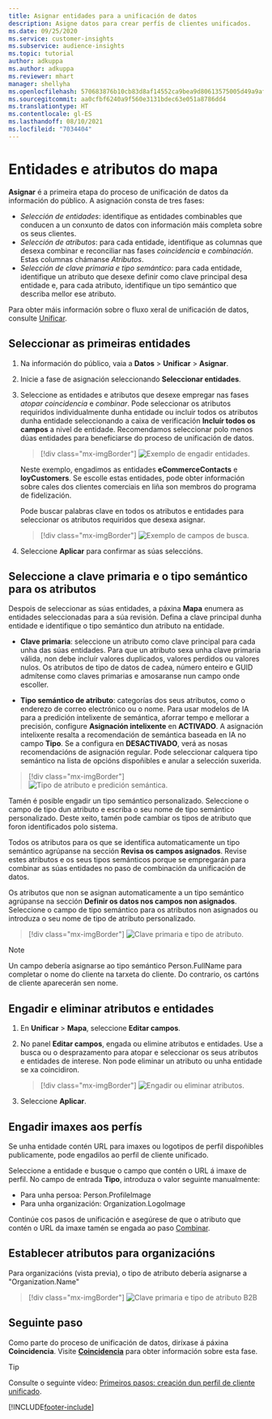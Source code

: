 ```yaml
---
title: Asignar entidades para a unificación de datos
description: Asigne datos para crear perfís de clientes unificados.
ms.date: 09/25/2020
ms.service: customer-insights
ms.subservice: audience-insights
ms.topic: tutorial
author: adkuppa
ms.author: adkuppa
ms.reviewer: mhart
manager: shellyha
ms.openlocfilehash: 570683876b10cb83d8af14552ca9bea9d80613575005d49a9af37cc16b8e75c9
ms.sourcegitcommit: aa0cfbf6240a9f560e3131bdec63e051a8786dd4
ms.translationtype: HT
ms.contentlocale: gl-ES
ms.lasthandoff: 08/10/2021
ms.locfileid: "7034404"
---
```

# <a name="map-entities-and-attributes"></a>Entidades e atributos do mapa

**Asignar** é a primeira etapa do proceso de unificación de datos da información do público. A asignación consta de tres fases:

- *Selección de entidades*: identifique as entidades combinables que conducen a un conxunto de datos con información máis completa sobre os seus clientes.
- *Selección de atributos*: para cada entidade, identifique as columnas que desexa combinar e reconciliar nas fases *coincidencia* e *combinación*. Estas columnas chámanse *Atributos*.
- *Selección de clave primaria e tipo semántico*: para cada entidade, identifique un atributo que desexe definir como clave principal desa entidade e, para cada atributo, identifique un tipo semántico que describa mellor ese atributo.

Para obter máis información sobre o fluxo xeral de unificación de datos, consulte [Unificar](data-unification.md).

## <a name="select-the-first-entities"></a>Seleccionar as primeiras entidades

1. Na información do público, vaia a **Datos** > **Unificar** > **Asignar**.

2. Inicie a fase de asignación seleccionando **Seleccionar entidades**.

3. Seleccione as entidades e atributos que desexe empregar nas fases *atopar coincidencia* e *combinar*. Pode seleccionar os atributos requiridos individualmente dunha entidade ou incluír todos os atributos dunha entidade seleccionando a caixa de verificación **Incluír todos os campos** a nivel de entidade. Recomendamos seleccionar polo menos dúas entidades para beneficiarse do proceso de unificación de datos.

   > [!div class="mx-imgBorder"]
   > ![Exemplo de engadir entidades.](media/data-manager-configure-map-add-entities-example.png "Exemplo de engadir entidades")

   Neste exemplo, engadimos as entidades **eCommerceContacts** e **loyCustomers**. Se escolle estas entidades, pode obter información sobre cales dos clientes comerciais en liña son membros do programa de fidelización.
   
   Pode buscar palabras clave en todos os atributos e entidades para seleccionar os atributos requiridos que desexa asignar.
   
     > [!div class="mx-imgBorder"]
   > ![Exemplo de campos de busca.](media/data-manager-configure-map-search-fields-example.png "Exemplo de campos de busca")

4. Seleccione **Aplicar** para confirmar as súas seleccións.

## <a name="select-primary-key-and-semantic-type-for-attributes"></a>Seleccione a clave primaria e o tipo semántico para os atributos

Despois de seleccionar as súas entidades, a páxina **Mapa** enumera as entidades seleccionadas para a súa revisión. Defina a clave principal dunha entidade e identifique o tipo semántico dun atributo na entidade.

- **Clave primaria**: seleccione un atributo como clave principal para cada unha das súas entidades. Para que un atributo sexa unha clave primaria válida, non debe incluír valores duplicados, valores perdidos ou valores nulos. Os atributos de tipo de datos de cadea, número enteiro e GUID admítense como claves primarias e amosaranse nun campo onde escoller.

- **Tipo semántico de atributo**: categorías dos seus atributos, como o enderezo de correo electrónico ou o nome. Para usar modelos de IA para a predición intelixente de semántica, aforrar tempo e mellorar a precisión, configure **Asignación intelixente** en **ACTIVADO**. A asignación intelixente resalta a recomendación de semántica baseada en IA no campo **Tipo**. Se a configura en **DESACTIVADO**, verá as nosas recomendacións de asignación regular. Pode seleccionar calquera tipo semántico na lista de opcións dispoñibles e anular a selección suxerida.

> [!div class="mx-imgBorder"]
> ![Tipo de atributo e predición semántica.](media/data-manager-configure-map-add-attributes-semantic-prediction.png "Tipo de atributo e predición semántica")

Tamén é posible engadir un tipo semántico personalizado. Seleccione o campo de tipo dun atributo e escriba o seu nome de tipo semántico personalizado. Deste xeito, tamén pode cambiar os tipos de atributo que foron identificados polo sistema.

Todos os atributos para os que se identifica automaticamente un tipo semántico agrúpanse na sección **Revisa os campos asignados**. Revise estes atributos e os seus tipos semánticos porque se empregarán para combinar as súas entidades no paso de combinación da unificación de datos.

Os atributos que non se asignan automaticamente a un tipo semántico agrúpanse na sección **Definir os datos nos campos non asignados**. Seleccione o campo de tipo semántico para os atributos non asignados ou introduza o seu nome de tipo de atributo personalizado.

> [!div class="mx-imgBorder"]
> ![Clave primaria e tipo de atributo.](media/data-manager-configure-map-add-attributes.png "Clave primaria e tipo de atributo")

> [!NOTE]
> Un campo debería asignarse ao tipo semántico Person.FullName para completar o nome do cliente na tarxeta do cliente. Do contrario, os cartóns de cliente aparecerán sen nome. 

## <a name="add-and-remove-attributes-and-entities"></a>Engadir e eliminar atributos e entidades

1. En **Unificar** > **Mapa**, seleccione **Editar campos**.

2. No panel **Editar campos**, engada ou elimine atributos e entidades. Use a busca ou o desprazamento para atopar e seleccionar os seus atributos e entidades de interese. Non pode eliminar un atributo ou unha entidade se xa coincidiron.

   > [!div class="mx-imgBorder"]
   > ![Engadir ou eliminar atributos.](media/configure-data-map-edit.png "Engadir ou eliminar atributos")

3. Seleccione **Aplicar**.

## <a name="add-images-to-profiles"></a>Engadir imaxes aos perfís

Se unha entidade contén URL para imaxes ou logotipos de perfil dispoñibles publicamente, pode engadilos ao perfil de cliente unificado.

Seleccione a entidade e busque o campo que contén o URL á imaxe de perfil. No campo de entrada **Tipo**, introduza o valor seguinte manualmente: 
- Para unha persoa: Person.ProfileImage
- Para unha organización: Organization.LogoImage

Continúe cos pasos de unificación e asegúrese de que o atributo que contén o URL da imaxe tamén se engada ao paso [Combinar](merge-entities.md).

## <a name="set-attributes-for-organizations"></a>Establecer atributos para organizacións

Para organizacións (vista previa), o tipo de atributo debería asignarse a "Organization.Name"
> [!div class="mx-imgBorder"]
> ![Clave primaria e tipo de atributo B2B](media/configure-data-map-edit-b2b.png "Clave primaria e tipo de atributo B2B")

## <a name="next-step"></a>Seguinte paso

Como parte do proceso de unificación de datos, diríxase á páxina **Coincidencia**. Visite [**Coincidencia**](match-entities.md) para obter información sobre esta fase.

> [!TIP]
> Consulte o seguinte vídeo: [Primeiros pasos: creación dun perfil de cliente unificado](https://youtu.be/oBfGEhucAxs).


[!INCLUDE[footer-include](../includes/footer-banner.md)]